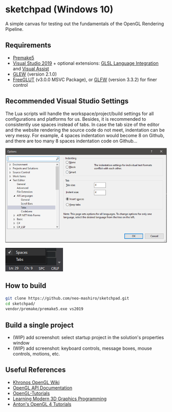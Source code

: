 # sketchpad (Windows 10)

A simple canvas for testing out the fundamentals of the OpenGL Rendering Pipeline.

## Requirements

- [Premake5](https://github.com/premake/premake-core)
- [Visual Studio 2019](https://visualstudio.microsoft.com/downloads/) + optional extensions: [GLSL Language Integration](https://marketplace.visualstudio.com/items?itemName=DanielScherzer.GLSL) and [Visual Assist](https://www.wholetomato.com/)
- [GLEW](https://en.wikipedia.org/wiki/OpenGL_Extension_Wrangler_Library) (version 2.1.0)
- [FreeGLUT](https://en.wikipedia.org/wiki/FreeGLUT) (v3.0.0 MSVC Package), or [GLFW](https://en.wikipedia.org/wiki/GLFW) (version 3.3.2) for finer control

## Recommended Visual Studio Settings

The Lua scripts will handle the workspace/project/build settings for all configurations and platforms for us. Besides, it is recommended to consistently use spaces instead of tabs. In case the tab size of the editor and the website rendering the source code do not meet, indentation can be very messy. For example, 4 spaces indentation would become 8 on Github, and there are too many 8 spaces indentation code on Github...

![tab-settings](res/spaces.PNG)

![tab-settings](res/SPC.png)

## How to build

```bash
git clone https://github.com/neo-mashiro/sketchpad.git
cd sketchpad/
vendor/premake/premake5.exe vs2019
```

## Build a single project

- (WIP) add screenshot: select startup project in the solution's properties window
- (WIP) add screenshot: keyboard controls, message boxes, mouse controls, motions, etc.

## Useful References

- [Khronos OpenGL Wiki](https://www.khronos.org/opengl/wiki/Main_Page)
- [OpenGL API Documentation](http://docs.gl/)
- [OpenGL-Tutorials](https://www.opengl-tutorial.org/)
- [Learning Modern 3D Graphics Programming](https://paroj.github.io/gltut/)
- [Anton's OpenGL 4 Tutorials](https://antongerdelan.net/opengl/)
